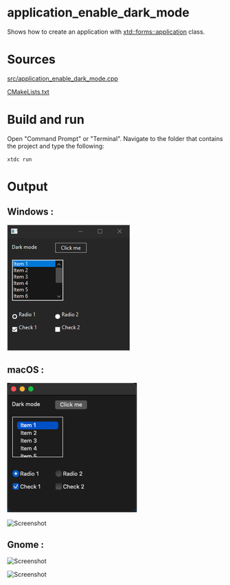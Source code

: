 # application_enable_dark_mode

Shows how to create an application with  [xtd::forms::application](../../../../src/xtd_forms/include/xtd/forms/application.hpp) class.

# Sources

[src/application_enable_dark_mode.cpp](src/application_enable_dark_mode.cpp)

[CMakeLists.txt](CMakeLists.txt)

# Build and run

Open "Command Prompt" or "Terminal". Navigate to the folder that contains the project and type the following:

```shell
xtdc run
```

# Output

## Windows :

![Screenshot](../../../../docs/pictures/examples/application_enable_dark_mode_w.png)

## macOS :

![Screenshot](../../../../docs/pictures/examples/application_enable_dark_mode_m.png)

![Screenshot](../../../../docs/pictures/examples/application_enable_dark_mode_md.png)

## Gnome :

![Screenshot](../../../../docs/pictures/examples/application_enable_dark_mode_g.png)

![Screenshot](../../../../docs/pictures/examples/application_enable_dark_mode_gd.png)
